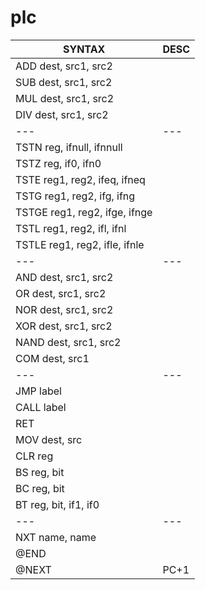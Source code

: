 # plc

| SYNTAX | DESC |
|---|---|
| ADD dest, src1, src2 | |
| SUB dest, src1, src2 | |
| MUL dest, src1, src2 | |
| DIV dest, src1, src2 | |
|---|---|
| TSTN reg, ifnull, ifnnull | |
| TSTZ reg, if0, ifn0 | |
| TSTE reg1, reg2, ifeq, ifneq | |
| TSTG reg1, reg2, ifg, ifng | |
| TSTGE reg1, reg2, ifge, ifnge | |
| TSTL reg1, reg2, ifl, ifnl | |
| TSTLE reg1, reg2, ifle, ifnle | |
|---|---|
| AND dest, src1, src2 | |
| OR dest, src1, src2 | |
| NOR dest, src1, src2 | |
| XOR dest, src1, src2 | |
| NAND dest, src1, src2 | |
| COM dest, src1 | |
|---|---|
| JMP label | |
| CALL label | |
| RET | |
| MOV dest, src | |
| CLR reg | |
| BS reg, bit | |
| BC reg, bit | |
| BT reg, bit, if1, if0 | |
|---|---|
| NXT name, name | |
| @END | |
| @NEXT | PC+1 |

